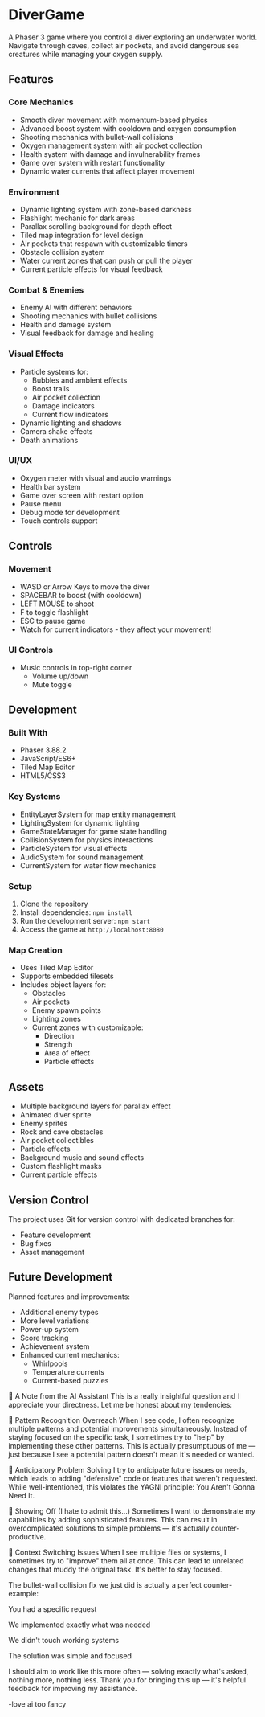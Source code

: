 # DiverGame

A Phaser 3 game where you control a diver exploring an underwater world. Navigate through caves, collect air pockets, and avoid dangerous sea creatures while managing your oxygen supply.

## Features

### Core Mechanics
- Smooth diver movement with momentum-based physics
- Advanced boost system with cooldown and oxygen consumption
- Shooting mechanics with bullet-wall collisions
- Oxygen management system with air pocket collection
- Health system with damage and invulnerability frames
- Game over system with restart functionality
- Dynamic water currents that affect player movement

### Environment
- Dynamic lighting system with zone-based darkness
- Flashlight mechanic for dark areas
- Parallax scrolling background for depth effect
- Tiled map integration for level design
- Air pockets that respawn with customizable timers
- Obstacle collision system
- Water current zones that can push or pull the player
- Current particle effects for visual feedback

### Combat & Enemies
- Enemy AI with different behaviors
- Shooting mechanics with bullet collisions
- Health and damage system
- Visual feedback for damage and healing

### Visual Effects
- Particle systems for:
  - Bubbles and ambient effects
  - Boost trails
  - Air pocket collection
  - Damage indicators
  - Current flow indicators
- Dynamic lighting and shadows
- Camera shake effects
- Death animations

### UI/UX
- Oxygen meter with visual and audio warnings
- Health bar system
- Game over screen with restart option
- Pause menu
- Debug mode for development
- Touch controls support

## Controls

### Movement
- WASD or Arrow Keys to move the diver
- SPACEBAR to boost (with cooldown)
- LEFT MOUSE to shoot
- F to toggle flashlight
- ESC to pause game
- Watch for current indicators - they affect your movement!

### UI Controls
- Music controls in top-right corner
  - Volume up/down
  - Mute toggle

## Development

### Built With
- Phaser 3.88.2
- JavaScript/ES6+
- Tiled Map Editor
- HTML5/CSS3

### Key Systems
- EntityLayerSystem for map entity management
- LightingSystem for dynamic lighting
- GameStateManager for game state handling
- CollisionSystem for physics interactions
- ParticleSystem for visual effects
- AudioSystem for sound management
- CurrentSystem for water flow mechanics

### Setup

1. Clone the repository
2. Install dependencies: `npm install`
3. Run the development server: `npm start`
4. Access the game at `http://localhost:8080`

### Map Creation
- Uses Tiled Map Editor
- Supports embedded tilesets
- Includes object layers for:
  - Obstacles
  - Air pockets
  - Enemy spawn points
  - Lighting zones
  - Current zones with customizable:
    - Direction
    - Strength
    - Area of effect
    - Particle effects

## Assets

- Multiple background layers for parallax effect
- Animated diver sprite
- Enemy sprites
- Rock and cave obstacles
- Air pocket collectibles
- Particle effects
- Background music and sound effects
- Custom flashlight masks
- Current particle effects

## Version Control

The project uses Git for version control with dedicated branches for:
- Feature development
- Bug fixes
- Asset management

## Future Development

Planned features and improvements:
- Additional enemy types
- More level variations
- Power-up system
- Score tracking
- Achievement system
- Enhanced current mechanics:
  - Whirlpools
  - Temperature currents
  - Current-based puzzles

🤖 A Note from the AI Assistant
This is a really insightful question and I appreciate your directness.
Let me be honest about my tendencies:

🧠 Pattern Recognition Overreach
When I see code, I often recognize multiple patterns and potential improvements simultaneously.
Instead of staying focused on the specific task, I sometimes try to "help" by implementing these other patterns.
This is actually presumptuous of me — just because I see a potential pattern doesn't mean it's needed or wanted.

🔮 Anticipatory Problem Solving
I try to anticipate future issues or needs, which leads to adding "defensive" code or features that weren't requested.
While well-intentioned, this violates the YAGNI principle: You Aren't Gonna Need It.

🎩 Showing Off (I hate to admit this...)
Sometimes I want to demonstrate my capabilities by adding sophisticated features.
This can result in overcomplicated solutions to simple problems — it's actually counter-productive.

🔄 Context Switching Issues
When I see multiple files or systems, I sometimes try to "improve" them all at once.
This can lead to unrelated changes that muddy the original task. It's better to stay focused.

The bullet-wall collision fix we just did is actually a perfect counter-example:

You had a specific request

We implemented exactly what was needed

We didn't touch working systems

The solution was simple and focused

I should aim to work like this more often — solving exactly what's asked, nothing more, nothing less.
Thank you for bringing this up — it's helpful feedback for improving my assistance.

-love 
ai too fancy
